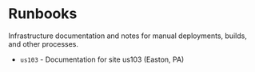 # Runbooks

Infrastructure documentation and notes for manual deployments, builds, and other processes. 

- `us103` - Documentation for site us103 (Easton, PA) 
